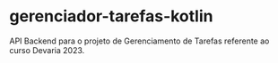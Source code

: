 # gerenciador-tarefas-kotlin
API Backend para o projeto de Gerenciamento de Tarefas referente ao curso Devaria 2023.
